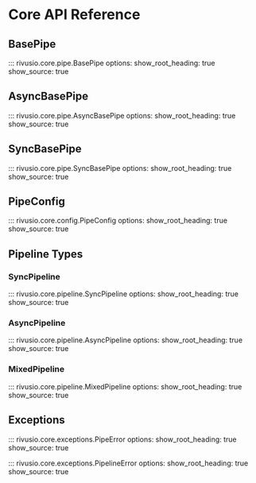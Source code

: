 # Core API Reference

## BasePipe

::: rivusio.core.pipe.BasePipe
    options:
      show_root_heading: true
      show_source: true

## AsyncBasePipe

::: rivusio.core.pipe.AsyncBasePipe
    options:
      show_root_heading: true
      show_source: true

## SyncBasePipe

::: rivusio.core.pipe.SyncBasePipe
    options:
      show_root_heading: true
      show_source: true

## PipeConfig

::: rivusio.core.config.PipeConfig
    options:
      show_root_heading: true
      show_source: true

## Pipeline Types

### SyncPipeline

::: rivusio.core.pipeline.SyncPipeline
    options:
      show_root_heading: true
      show_source: true

### AsyncPipeline

::: rivusio.core.pipeline.AsyncPipeline
    options:
      show_root_heading: true
      show_source: true

### MixedPipeline

::: rivusio.core.pipeline.MixedPipeline
    options:
      show_root_heading: true
      show_source: true

## Exceptions

::: rivusio.core.exceptions.PipeError
    options:
      show_root_heading: true
      show_source: true

::: rivusio.core.exceptions.PipelineError
    options:
      show_root_heading: true
      show_source: true
